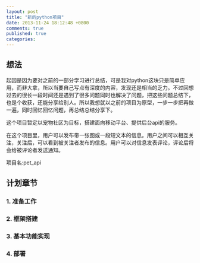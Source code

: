 ```yaml
---
layout: post
title: "新的python项目"
date: 2013-11-24 18:12:48 +0800
comments: true
published: true
categories: 
---
```


## 想法
起因是因为要对之前的一部分学习进行总结，可是我对python这块只是简单应用，而非大拿，所以当要自己写点有深度的内容，发现还是相当的乏力。不过回想过去的很长一段时间还是遇到了很多问题同时也解决了问题，把这些问题总结下，也是个收获，还能分享给别人。所以我想就以之前的项目为原型，一步一步把再做一遍，同时回忆回忆问题，再总结总结分享下。

这个项目暂定以宠物社区为目标，搭建面向移动平台、提供后台api的服务。

在这个项目里，用户可以发布带一张图或一段短文本的信息。用户之间可以相互关注，关注后，可以看到被关注者发布的信息。用户可以对信息发表评论，评论后将会给被评论者发送通知。

项目名:pet_api


## 计划章节

### 1. 准备工作
### 2. 框架搭建
### 3. 基本功能实现
### 4. 部署
